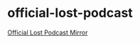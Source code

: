 # official-lost-podcast

[Official Lost Podcast Mirror][1]


[1]: https://raw.githubusercontent.com/jeffvautin/official-lost-podcast/master/official_lost_podcast.xml